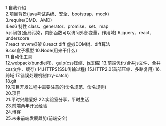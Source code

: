 1.自我介绍  
2.项目背景(java考试系统、安全、bootstrap、mock)  
3.require(CMD、AMD)  
4.es6 特性 class、generator、promise、set、map  
5.js闭包(全局污染，内部函数可以访问外部变量，作用域)
6.jquery、react、underscore  
7.react mvvm框架 
8.react diff 虚拟DOM树、diff算法  
9.css盒子模型
10.Node(用来干什么)  
11.自动化工具  
12.webpack(bundle包)、gulp(css压缩、js压缩)
13.前端优化(合并js文件、合并css文件、缓存)
14.HTTPS(SSL传输过程)
15.HTTP2.0(首部压缩、多路复用)
16.跨域
17.错误处理机制(try-catch)  
18.git  
19.项目开发过程中需要注意的(命名规范、命名规则)  
20.项目  
21.平时兴趣爱好
22.实验室分享，平时生活  
23.前端两年开发经验    
24.博客  
25.未来前端发展趋势(前端安全)    
